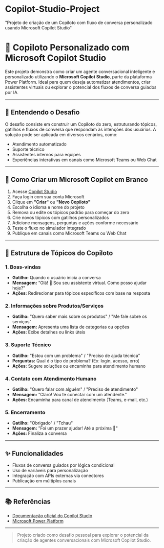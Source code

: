 # Copilot-Studio-Project
"Projeto de criação de um Copiloto com fluxo de conversa personalizado usando Microsoft Copilot Studio"

# 🤖 Copiloto Personalizado com Microsoft Copilot Studio

Este projeto demonstra como criar um agente conversacional inteligente e personalizado utilizando o **Microsoft Copilot Studio**, parte da plataforma Power Platform. Ideal para quem deseja automatizar atendimentos, criar assistentes virtuais ou explorar o potencial dos fluxos de conversa guiados por IA.

---

## 🎯 Entendendo o Desafio

O desafio consiste em construir um Copiloto do zero, estruturando tópicos, gatilhos e fluxos de conversa que respondam às intenções dos usuários. A solução pode ser aplicada em diversos cenários, como:

- Atendimento automatizado
- Suporte técnico
- Assistentes internos para equipes
- Experiências interativas em canais como Microsoft Teams ou Web Chat

---

## 🧱 Como Criar um Microsoft Copilot em Branco

1. Acesse [Copilot Studio](https://copilotstudio.microsoft.com)
2. Faça login com sua conta Microsoft
3. Clique em **"Criar"** ou **"Novo Copiloto"**
4. Escolha o idioma e nome do projeto
5. Remova ou edite os tópicos padrão para começar do zero
6. Crie novos tópicos com gatilhos personalizados
7. Adicione mensagens, perguntas e ações conforme necessário
8. Teste o fluxo no simulador integrado
9. Publique em canais como Microsoft Teams ou Web Chat

---

## 🧩 Estrutura de Tópicos do Copiloto

### 1. Boas-vindas
- **Gatilho:** Quando o usuário inicia a conversa  
- **Mensagem:** "Olá! 👋 Sou seu assistente virtual. Como posso ajudar hoje?"  
- **Ações:** Redirecionar para tópicos específicos com base na resposta

### 2. Informações sobre Produtos/Serviços
- **Gatilho:** "Quero saber mais sobre os produtos" / "Me fale sobre os serviços"  
- **Mensagem:** Apresenta uma lista de categorias ou opções  
- **Ações:** Exibe detalhes ou links úteis

### 3. Suporte Técnico
- **Gatilho:** "Estou com um problema" / "Preciso de ajuda técnica"  
- **Perguntas:** Qual é o tipo de problema? (Ex: login, acesso, erro)  
- **Ações:** Sugere soluções ou encaminha para atendimento humano

### 4. Contato com Atendimento Humano
- **Gatilho:** "Quero falar com alguém" / "Preciso de atendimento"  
- **Mensagem:** "Claro! Vou te conectar com um atendente."  
- **Ações:** Encaminha para canal de atendimento (Teams, e-mail, etc.)

### 5. Encerramento
- **Gatilho:** "Obrigado" / "Tchau"  
- **Mensagem:** "Foi um prazer ajudar! Até a próxima 👋"  
- **Ações:** Finaliza a conversa

---

## ✨ Funcionalidades

- Fluxos de conversa guiados por lógica condicional
- Uso de variáveis para personalização
- Integração com APIs externas via conectores
- Publicação em múltiplos canais

---

## 📚 Referências

- [Documentação oficial do Copilot Studio](https://learn.microsoft.com/pt-br/copilot-studio/)
- [Microsoft Power Platform](https://learn.microsoft.com/pt-br/power-platform/)

---

> Projeto criado como desafio pessoal para explorar o potencial da criação de agentes conversacionais com Microsoft Copilot Studio.
